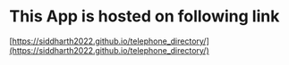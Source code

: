 # This App is hosted on following link
[https://siddharth2022.github.io/telephone_directory/](https://siddharth2022.github.io/telephone_directory/)
